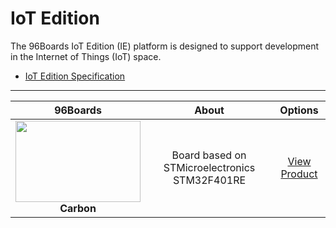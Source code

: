 # IoT Edition

The 96Boards IoT Edition (IE) platform is designed to support development in the Internet of Things (IoT) space.

- [IoT Edition Specification](http://www.96boards.org/ie-specification)

***

| 96Boards                                | About                                                   | Options                                 | 
|:---------------------------------------:|:-------------------------------------------------------:|:---------------------------------------:|
| <img src="https://github.com/96boards/documentation/blob/master/IoTEdition/Carbon/AdditionalDocs/Images/Carbon_Front-SD.png?raw=true" data-canonical-src="https://github.com/96boards/documentation/blob/master/IoTEdition/Carbon/AdditionalDocs/Images/Carbon_Front-SD.png?raw=true" width="200" height="130" /><br> **Carbon** | Board based on STMicroelectronics STM32F401RE  | [View Product](Carbon/README.md)<br> |
